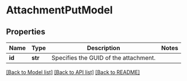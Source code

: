 # AttachmentPutModel


## Properties
Name | Type | Description | Notes
------------ | ------------- | ------------- | -------------
**id** | **str** | Specifies the GUID of the attachment. | 

[[Back to Model list]](../README.md#documentation-for-models) [[Back to API list]](../README.md#documentation-for-api-endpoints) [[Back to README]](../README.md)


